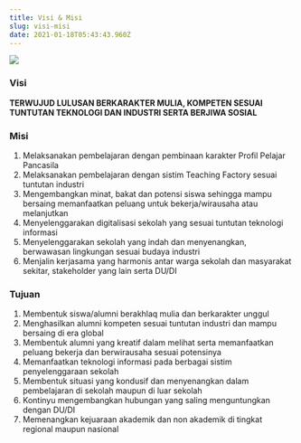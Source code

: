 ```yaml
---
title: Visi & Misi
slug: visi-misi
date: 2021-01-18T05:43:43.960Z
---
```

![](https://res.cloudinary.com/smkn1pml/image/upload/v1717989835/IMG_20220318_082208_zaerbg.jpg)

### Visi

<!--StartFragment-->

**TERWUJUD LULUSAN BERKARAKTER MULIA, KOMPETEN SESUAI TUNTUTAN TEKNOLOGI DAN INDUSTRI SERTA BERJIWA SOSIAL**

<!--EndFragment-->

### Misi

<!--StartFragment-->

1. Melaksanakan pembelajaran dengan pembinaan karakter Profil Pelajar Pancasila
2. Melaksanakan pembelajaran dengan sistim Teaching Factory sesuai tuntutan industri
3. Mengembangkan minat, bakat dan potensi siswa sehingga mampu bersaing memanfaatkan peluang untuk bekerja/wirausaha atau melanjutkan
4. Menyelenggarakan digitalisasi sekolah yang sesuai tuntutan teknologi informasi
5. Menyelenggarakan sekolah yang indah dan menyenangkan, berwawasan lingkungan sesuai budaya industri
6. Menjalin kerjasama yang harmonis antar warga sekolah dan masyarakat sekitar, stakeholder yang lain serta DU/DI

<!--EndFragment-->

### Tujuan

<!--StartFragment-->

1. Membentuk siswa/alumni berakhlaq mulia dan berkarakter unggul
2. Menghasilkan alumni kompeten sesuai tuntutan industri dan mampu bersaing di era global
3. Membentuk alumni yang kreatif dalam melihat serta memanfaatkan peluang bekerja dan berwirausaha sesuai potensinya
4. Memanfaatkan teknologi informasi pada berbagai sistim penyelenggaraan sekolah
5. Membentuk situasi yang kondusif dan menyenangkan dalam pembelajaran di sekolah maupun di luar sekolah
6. Kontinyu mengembangkan hubungan yang saling menguntungkan dengan DU/DI
7. Memenangkan kejuaraan akademik dan non akademik di tingkat regional maupun nasional

<!--EndFragment-->